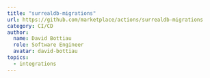 ```yaml
---
title: "surrealdb-migrations"
url: https://github.com/marketplace/actions/surrealdb-migrations
category: CI/CD
author:
  name: David Bottiau
  role: Software Engineer
  avatar: david-bottiau
topics:
  - integrations
---
```


